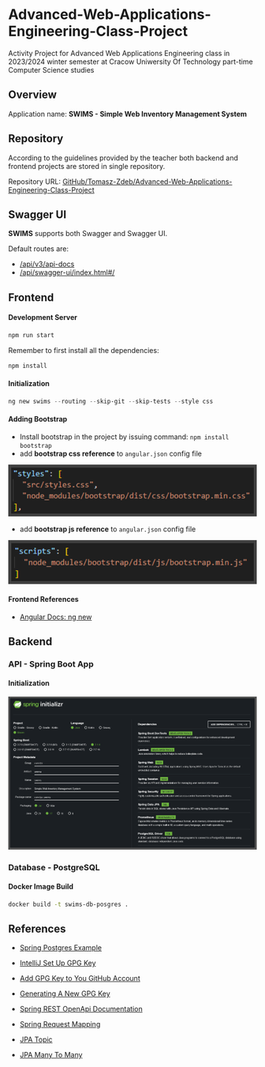 # Advanced-Web-Applications-Engineering-Class-Project

Activity Project for Advanced Web Applications Engineering class in 2023/2024 winter semester at Cracow Uniwersity Of Technology part-time Computer Science studies

## Overview

Application name: **SWIMS - Simple Web Inventory Management System**

## Repository

According to the guidelines provided by the teacher both backend and frontend projects are stored in single repository.

Repository URL: [GitHub/Tomasz-Zdeb/Advanced-Web-Applications-Engineering-Class-Project](https://github.com/Tomasz-Zdeb/Advanced-Web-Applications-Engineering-Class-Project)

## Swagger UI

**SWIMS** supports both Swagger and Swagger UI.

Default routes are:

- [/api/v3/api-docs](http://localhost:8080/v3/api-docs)
- [/api/swagger-ui/index.html#/](http://localhost:8080/swagger-ui/index.html#/)



## Frontend

#### Development Server

```bash
npm run start
```
Remember to first install all the dependencies:

```bash
npm install
```

#### Initialization

```powershell
ng new swims --routing --skip-git --skip-tests --style css
```

#### Adding Bootstrap

- Install bootstrap in the project by issuing command: `npm install bootstrap`
- add **bootstrap css reference** to `angular.json` config file
<div style="text-align: center;">
    <img src="./Resources/bootstrap_styles.png" style="width: 600px; height: auto;">
</div>

- add **bootstrap js reference** to `angular.json` config file

<div style="text-align: center;">
    <img src="./Resources/bootstrap_scripts.png" style="width: 600px; height: auto;">
</div>

#### Frontend References

* [Angular Docs: ng new](https://angular.io/cli/new)

## Backend

### API - Spring Boot App

#### Initialization

<div style="text-align: center;">
    <img src="./Resources/spring_project_initialization.png" style="width: 600px; height: auto;">
</div>


### Database - PostgreSQL

#### Docker Image Build

```bash
docker build -t swims-db-posgres .
```

## References

* [Spring Postgres Example](https://www.bezkoder.com/spring-boot-postgresql-example/)

* [IntelliJ Set Up GPG Key](https://www.jetbrains.com/help/idea/2022.3/set-up-GPG-commit-signing.html#configure-the-environment)

* [Add GPG Key to You GitHub Account](https://docs.github.com/en/authentication/managing-commit-signature-verification/adding-a-gpg-key-to-your-github-account)

* [Generating A New GPG Key](https://docs.github.com/en/authentication/managing-commit-signature-verification/generating-a-new-gpg-key)

* [Spring REST OpenApi Documentation](https://www.baeldung.com/spring-rest-openapi-documentation)

* [Spring Request Mapping](https://docs.spring.io/spring-framework/reference/web/webmvc/mvc-controller/ann-requestmapping.html)

* [JPA Topic](https://www.baeldung.com/category/persistence/jpa)

* [JPA Many To Many](https://www.baeldung.com/jpa-many-to-many)